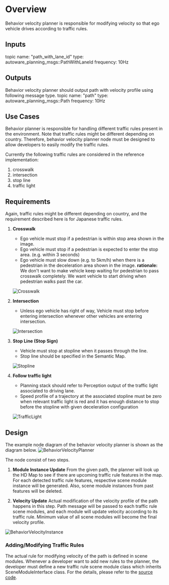 # Overview

Behavior velocity planner is responsible for modifying velocity so that ego vehicle drives according to traffic rules.

## Inputs

topic name: "path_with_lane_id"
type: autoware_planning_msgs::PathWithLaneId
frequency: 10Hz

## Outputs

Behavior velocity planner should output path with velocity profile using following message type.
topic name: "path"
type: autoware_planning_msgs::Path
frequency: 10Hz

## Use Cases

Behavior planner is responsible for handling different traffic rules present in the environment.
Note that traffic rules might be different depending on country. Therefore, behavior velocity planner node must be designed to allow developers to easily modify the traffic rules.

Currently the following traffic rules are considered in the reference implementation:

1. crosswalk
2. intersection
3. stop line
4. traffic light

## Requirements

Again, traffic rules might be different depending on country, and the requirement described here is for Japanese traffic rules.

1. **Crosswalk**

   - Ego vehicle must stop if a pedestrian is within stop area shown in the image.
   - Ego vehicle must stop if a pedestrian is expected to enter the stop area. (e.g. within 3 seconds)
   - Ego vehicle must slow down (e.g. to 5km/h) when there is a pedestrian in the deceleration area shown in the image.
     **rationale:** We don't want to make vehicle keep waiting for pedestrian to pass crosswalk completely. We want vehicle to start driving when pedestrian walks past the car.

   ![Crosswalk](image/Crosswalk.png)

2. **Intersection**

   - Unless ego vehicle has right of way, Vehicle must stop before entering intersection whenever other vehicles are entering intersection.

   ![Intersection](image/Intersection.png)

3. **Stop Line (Stop Sign)**

   - Vehicle must stop at stopline when it passes through the line.
   - Stop line should be specified in the Semantic Map.

   ![Stopline](image/Stopline.png)

4. **Follow traffic light**

   - Planning stack should refer to Perception output of the traffic light associated to driving lane.
   - Speed profile of a trajectory at the associated stopline must be zero when relevant traffic light is red and it has enough distance to stop before the stopline with given deceleration configuration

   ![TrafficLight](image/TrafficLight.png)

## Design

The example node diagram of the behavior velocity planner is shown as the diagram below.
![BehaviorVelocityPlanner](image/BehaviorVelocityPlanner.svg)

The node consist of two steps.

1. **Module Instance Update** From the given path, the planner will look up the HD Map to see if there are upcoming traffic rule features in the map. For each detected traffic rule features, respective scene module instance will be generated. Also, scene module instances from past features will be deleted.

2. **Velocity Update** Actual modification of the velocity profile of the path happens in this step. Path message will be passed to each traffic rule scene modules, and each module will update velocity according to its traffic rule. Minimum value of all scene modules will become the final velocity profile.

![BehaviorVelocityInstance](image/BehaviorVelocityInstance.png)

### Adding/Modifying Traffic Rules

The actual rule for modifying velocity of the path is defined in scene modules.
Whenever a developer want to add new rules to the planner, the developer must define a new traffic rule scene module class which inherits SceneModuleInterface class. For the details, please refer to the [source code](/src/planning/scenario_planning/lane_driving/behavior_planning/behavior_velocity_planner).
